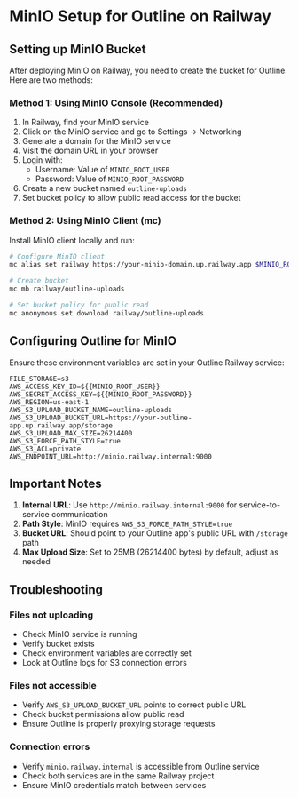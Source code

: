 # MinIO Setup for Outline on Railway

## Setting up MinIO Bucket

After deploying MinIO on Railway, you need to create the bucket for Outline. Here are two methods:

### Method 1: Using MinIO Console (Recommended)

1. In Railway, find your MinIO service
2. Click on the MinIO service and go to Settings → Networking
3. Generate a domain for the MinIO service
4. Visit the domain URL in your browser
5. Login with:
   - Username: Value of `MINIO_ROOT_USER`
   - Password: Value of `MINIO_ROOT_PASSWORD`
6. Create a new bucket named `outline-uploads`
7. Set bucket policy to allow public read access for the bucket

### Method 2: Using MinIO Client (mc)

Install MinIO client locally and run:

```bash
# Configure MinIO client
mc alias set railway https://your-minio-domain.up.railway.app $MINIO_ROOT_USER $MINIO_ROOT_PASSWORD

# Create bucket
mc mb railway/outline-uploads

# Set bucket policy for public read
mc anonymous set download railway/outline-uploads
```

## Configuring Outline for MinIO

Ensure these environment variables are set in your Outline Railway service:

```
FILE_STORAGE=s3
AWS_ACCESS_KEY_ID=${{MINIO_ROOT_USER}}
AWS_SECRET_ACCESS_KEY=${{MINIO_ROOT_PASSWORD}}
AWS_REGION=us-east-1
AWS_S3_UPLOAD_BUCKET_NAME=outline-uploads
AWS_S3_UPLOAD_BUCKET_URL=https://your-outline-app.up.railway.app/storage
AWS_S3_UPLOAD_MAX_SIZE=26214400
AWS_S3_FORCE_PATH_STYLE=true
AWS_S3_ACL=private
AWS_ENDPOINT_URL=http://minio.railway.internal:9000
```

## Important Notes

1. **Internal URL**: Use `http://minio.railway.internal:9000` for service-to-service communication
2. **Path Style**: MinIO requires `AWS_S3_FORCE_PATH_STYLE=true`
3. **Bucket URL**: Should point to your Outline app's public URL with `/storage` path
4. **Max Upload Size**: Set to 25MB (26214400 bytes) by default, adjust as needed

## Troubleshooting

### Files not uploading
- Check MinIO service is running
- Verify bucket exists
- Check environment variables are correctly set
- Look at Outline logs for S3 connection errors

### Files not accessible
- Verify `AWS_S3_UPLOAD_BUCKET_URL` points to correct public URL
- Check bucket permissions allow public read
- Ensure Outline is properly proxying storage requests

### Connection errors
- Verify `minio.railway.internal` is accessible from Outline service
- Check both services are in the same Railway project
- Ensure MinIO credentials match between services